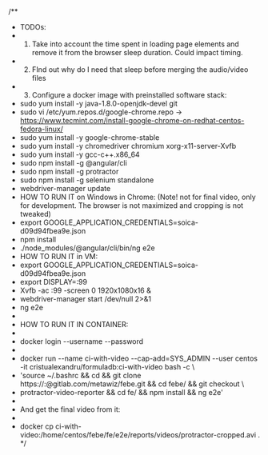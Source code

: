 /**
 * TODOs:
 * 1. Take into account the time spent in loading page elements and remove it from the browser sleep duration. Could impact timing. 
 * 2. FInd out why do I need that sleep before merging the audio/video files
 * 3. Configure a docker image with preinstalled software stack:
 *   sudo yum install -y java-1.8.0-openjdk-devel git
 *   sudo vi /etc/yum.repos.d/google-chrome.repo -> https://www.tecmint.com/install-google-chrome-on-redhat-centos-fedora-linux/
 *   sudo yum install -y google-chrome-stable
 *   sudo yum install -y chromedriver chromium xorg-x11-server-Xvfb
 *   sudo yum install -y gcc-c++.x86_64
 *   sudo npm install -g @angular/cli
 *   sudo npm install -g protractor
 *   sudo npm install -g selenium standalone
 *   webdriver-manager update
 * HOW TO RUN IT on Windows in Chrome: (Note! not for final video, only for development. The browser is not maximized and cropping is not tweaked)
 *   export GOOGLE_APPLICATION_CREDENTIALS=soica-d09d94fbea9e.json
 *   npm install
 *   ./node_modules/@angular/cli/bin/ng e2e
 * HOW TO RUN IT in VM:
 *   export GOOGLE_APPLICATION_CREDENTIALS=soica-d09d94fbea9e.json
 *   export DISPLAY=:99
 *   Xvfb -ac :99 -screen 0 1920x1080x16 &
 *   webdriver-manager start /dev/null 2>&1
 *   ng e2e
 * 
 * HOW TO RUN IT IN CONTAINER:
 * 
 * docker login --username <docker hub username> --password <password> 
 * 
 * docker run --name ci-with-video --cap-add=SYS_ADMIN --user centos -it cristualexandru/formuladb:ci-with-video bash -c \
 * 'source ~/.bashrc && cd && git clone https://<gitlab username>:<password>@gitlab.com/metawiz/febe.git && cd febe/ && git checkout \
 * protractor-video-reporter && cd fe/ && npm install && ng e2e'
 * 
 * And get the final video from it:
 * 
 * docker cp ci-with-video:/home/centos/febe/fe/e2e/reports/videos/protractor-cropped.avi .
 */
